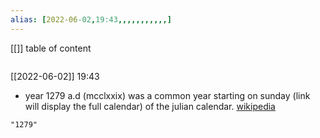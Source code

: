 ```yaml
---
alias: [2022-06-02,19:43,,,,,,,,,,,]
---
```

[[]]
table of content
```toc
```

[[2022-06-02]] 19:43
- year 1279 a.d (mcclxxix) was a common year starting on sunday (link will display the full calendar) of the julian calendar.
[wikipedia](https://en.wikipedia.org/wiki/1279)
```query
"1279"
```